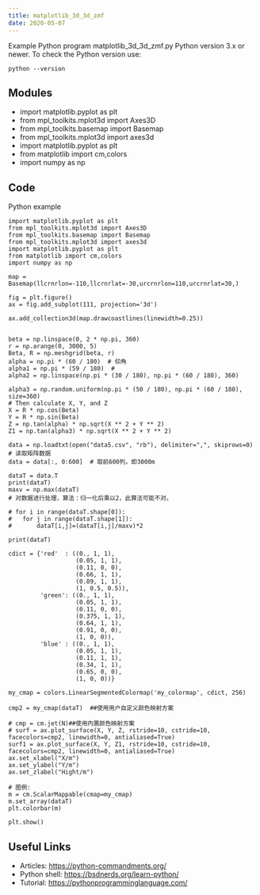 ```yaml
---
title: matplotlib_3d_3d_zmf
date: 2020-05-07
---
```

Example Python program matplotlib_3d_3d_zmf.py
Python version 3.x or newer.
To check the Python version use:

    python --version

## Modules

* import matplotlib.pyplot as plt
* from mpl_toolkits.mplot3d import Axes3D
* from mpl_toolkits.basemap import Basemap
* from mpl_toolkits.mplot3d import axes3d
* import matplotlib.pyplot as plt
* from matplotlib import cm,colors
* import numpy as np

## Code

Python example

    import matplotlib.pyplot as plt
    from mpl_toolkits.mplot3d import Axes3D
    from mpl_toolkits.basemap import Basemap
    from mpl_toolkits.mplot3d import axes3d
    import matplotlib.pyplot as plt
    from matplotlib import cm,colors
    import numpy as np
    
    map = Basemap(llcrnrlon=-110,llcrnrlat=-30,urcrnrlon=110,urcrnrlat=30,)
    
    fig = plt.figure()
    ax = fig.add_subplot(111, projection='3d')
    
    ax.add_collection3d(map.drawcoastlines(linewidth=0.25))
    
    
    beta = np.linspace(0, 2 * np.pi, 360)
    r = np.arange(0, 3000, 5)
    Beta, R = np.meshgrid(beta, r)
    alpha = np.pi * (60 / 180)  # 仰角
    alpha1 = np.pi * (59 / 180)  #
    alpha2 = np.linspace(np.pi * (30 / 180), np.pi * (60 / 180), 360)
    
    alpha3 = np.random.uniform(np.pi * (50 / 180), np.pi * (60 / 180), size=360)
    # Then calculate X, Y, and Z
    X = R * np.cos(Beta)
    Y = R * np.sin(Beta)
    Z = np.tan(alpha) * np.sqrt(X ** 2 + Y ** 2)
    Z1 = np.tan(alpha3) * np.sqrt(X ** 2 + Y ** 2)
    
    data = np.loadtxt(open("data5.csv", "rb"), delimiter=",", skiprows=0)  # 读取矩阵数据
    data = data[:, 0:600]  # 取前600列，即3000m
    
    dataT = data.T
    print(dataT)
    maxv = np.max(dataT)
    # 对数据进行处理，算法：归一化后乘以2，此算法可能不对。
    
    # for i in range(dataT.shape[0]):
    # 	for j in range(dataT.shape[1]):
    # 		dataT[i,j]=(dataT[i,j]/maxv)*2
    
    print(dataT)
    
    cdict = {'red'  : ((0., 1, 1),
                       (0.05, 1, 1),
                       (0.11, 0, 0),
                       (0.66, 1, 1),
                       (0.89, 1, 1),
                       (1, 0.5, 0.5)),
             'green': ((0., 1, 1),
                       (0.05, 1, 1),
                       (0.11, 0, 0),
                       (0.375, 1, 1),
                       (0.64, 1, 1),
                       (0.91, 0, 0),
                       (1, 0, 0)),
             'blue' : ((0., 1, 1),
                       (0.05, 1, 1),
                       (0.11, 1, 1),
                       (0.34, 1, 1),
                       (0.65, 0, 0),
                       (1, 0, 0))}
    
    my_cmap = colors.LinearSegmentedColormap('my_colormap', cdict, 256)
    
    cmp2 = my_cmap(dataT)  ##使用用户自定义颜色映射方案
    
    # cmp = cm.jet(N)##使用内置颜色映射方案
    # surf = ax.plot_surface(X, Y, Z, rstride=10, cstride=10, facecolors=cmp2, linewidth=0, antialiased=True)
    surf1 = ax.plot_surface(X, Y, Z1, rstride=10, cstride=10, facecolors=cmp2, linewidth=0, antialiased=True)
    ax.set_xlabel("X/m")
    ax.set_ylabel("Y/m")
    ax.set_zlabel("Hight/m")
    
    # 图例:
    m = cm.ScalarMappable(cmap=my_cmap)
    m.set_array(dataT)
    plt.colorbar(m)
    
    plt.show()
    
    

## Useful Links

- Articles: https://python-commandments.org/
- Python shell: https://bsdnerds.org/learn-python/
- Tutorial: https://pythonprogramminglanguage.com/
